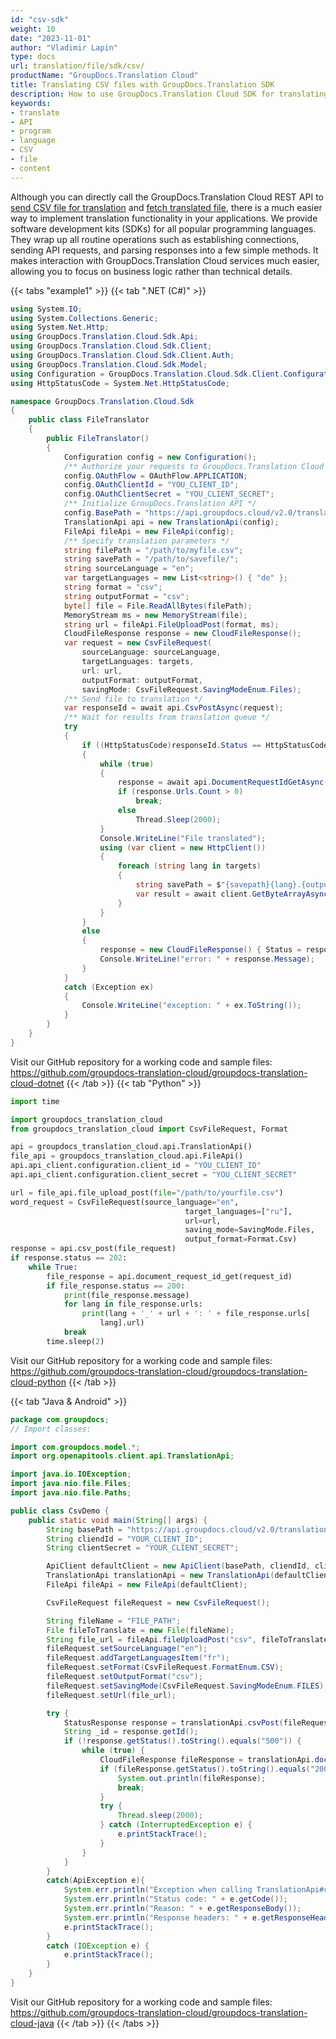 ```yaml
---
id: "csv-sdk"
weight: 10
date: "2023-11-01"
author: "Vladimir Lapin"
type: docs
url: translation/file/sdk/csv/
productName: "GroupDocs.Translation Cloud"
title: Translating CSV files with GroupDocs.Translation SDK
description: How to use GroupDocs.Translation Cloud SDK for translating CSV files.
keywords:
- translate
- API
- program
- language
- CSV
- file
- content
---
```


Although you can directly call the GroupDocs.Translation Cloud REST API to [send CSV file for translation](/translation/file/request/csv/) and [fetch translated file](/translation/file/fetch/), there is a much easier way to implement translation functionality in your applications. We provide software development kits (SDKs) for all popular programming languages. They wrap up all routine operations such as establishing connections, sending API requests, and parsing responses into a few simple methods. It makes interaction with GroupDocs.Translation Cloud services much easier, allowing you to focus on business logic rather than technical details.

{{< tabs "example1" >}}
{{< tab ".NET (C#)" >}}

```csharp
using System.IO;
using System.Collections.Generic;
using System.Net.Http;
using GroupDocs.Translation.Cloud.Sdk.Api;
using GroupDocs.Translation.Cloud.Sdk.Client;
using GroupDocs.Translation.Cloud.Sdk.Client.Auth;
using GroupDocs.Translation.Cloud.Sdk.Model;
using Configuration = GroupDocs.Translation.Cloud.Sdk.Client.Configuration;
using HttpStatusCode = System.Net.HttpStatusCode;

namespace GroupDocs.Translation.Cloud.Sdk
{
	public class FileTranslator
	{
		public FileTranslator()
		{
			Configuration config = new Configuration();
			/** Authorize your requests to GroupDocs.Translation Cloud */
			config.OAuthFlow = OAuthFlow.APPLICATION;
			config.OAuthClientId = "YOU_CLIENT_ID";
			config.OAuthClientSecret = "YOU_CLIENT_SECRET";
			/** Initialize GroupDocs.Translation API */
			config.BasePath = "https://api.groupdocs.cloud/v2.0/translation";
			TranslationApi api = new TranslationApi(config);
			FileApi fileApi = new FileApi(config);
			/** Specify translation parameters */
			string filePath = "/path/to/myfile.csv";
			string savePath = "/path/to/savefile/";
			string sourceLanguage = "en";
			var targetLanguages = new List<string>() { "de" };
			string format = "csv";
			string outputFormat = "csv";
			byte[] file = File.ReadAllBytes(filePath);
			MemoryStream ms = new MemoryStream(file);
			string url = fileApi.FileUploadPost(format, ms);
			CloudFileResponse response = new CloudFileResponse();
			var request = new CsvFileRequest(
				sourceLanguage: sourceLanguage,
				targetLanguages: targets,
				url: url,
				outputFormat: outputFormat,
				savingMode: CsvFileRequest.SavingModeEnum.Files);
			/** Send file to translation */
			var responseId = await api.CsvPostAsync(request);			
			/** Wait for results from translation queue */
			try
			{
				if ((HttpStatusCode)responseId.Status == HttpStatusCode.Accepted)
				{
					while (true)
					{
						response = await api.DocumentRequestIdGetAsync(responseId.Id);
						if (response.Urls.Count > 0)
							break;
						else
							Thread.Sleep(2000);
					}
					Console.WriteLine("File translated");
					using (var client = new HttpClient())
					{
						foreach (string lang in targets)
						{
							string savePath = $"{savepath}{lang}.{outputFormat}";    
							var result = await client.GetByteArrayAsync(response.Urls[lang].Url);                            File.WriteAllBytes(savePath, result);
						}
					}
				}
				else
				{
					response = new CloudFileResponse() { Status = responseId.Status, Message = responseId.Message };
					Console.WriteLine("error: " + response.Message);
				}
			}
			catch (Exception ex)
			{
				Console.WriteLine("exception: " + ex.ToString());
			}    
		}
	}
}
```
Visit our GitHub repository for a working code and sample files: https://github.com/groupdocs-translation-cloud/groupdocs-translation-cloud-dotnet
{{< /tab >}}
{{< tab "Python" >}}

```python
import time

import groupdocs_translation_cloud
from groupdocs_translation_cloud import CsvFileRequest, Format

api = groupdocs_translation_cloud.api.TranslationApi()
file_api = groupdocs_translation_cloud.api.FileApi()
api.api_client.configuration.client_id = "YOU_CLIENT_ID"
api.api_client.configuration.client_secret = "YOU_CLIENT_SECRET"

url = file_api.file_upload_post(file="/path/to/yourfile.csv")
word_request = CsvFileRequest(source_language="en", 
							           target_languages=["ru"], 
							           url=url, 
							           saving_mode=SavingMode.Files, 
							           output_format=Format.Csv)
response = api.csv_post(file_request)
if response.status == 202:
    while True:
        file_response = api.document_request_id_get(request_id)
        if file_response.status == 200:
            print(file_response.message)
            for lang in file_response.urls:
                print(lang + '_' + url + ': ' + file_response.urls[
                    lang].url)
            break
        time.sleep(2)
```

Visit our GitHub repository for a working code and sample files: https://github.com/groupdocs-translation-cloud/groupdocs-translation-cloud-python
{{< /tab >}}

{{< tab "Java & Android" >}}

```java
package com.groupdocs;
// Import classes:

import com.groupdocs.model.*;
import org.openapitools.client.api.TranslationApi;

import java.io.IOException;
import java.nio.file.Files;
import java.nio.file.Paths;

public class CsvDemo {
    public static void main(String[] args) {
        String basePath = "https://api.groupdocs.cloud/v2.0/translation";
        String cliendId = "YOUR_CLIENT_ID";
        String clientSecret = "YOUR_CLIENT_SECRET";

        ApiClient defaultClient = new ApiClient(basePath, cliendId, clientSecret, null);
        TranslationApi translationApi = new TranslationApi(defaultClient);
        FileApi fileApi = new FileApi(defaultClient);

        CsvFileRequest fileRequest = new CsvFileRequest();

        String fileName = "FILE_PATH";
        File fileToTranslate = new File(fileName);
        String file_url = fileApi.fileUploadPost("csv", fileToTranslate);
        fileRequest.setSourceLanguage("en");
        fileRequest.addTargetLanguagesItem("fr");
        fileRequest.setFormat(CsvFileRequest.FormatEnum.CSV);
        fileRequest.setOutputFormat("csv");
        fileRequest.setSavingMode(CsvFileRequest.SavingModeEnum.FILES);
        fileRequest.setUrl(file_url);

        try {
            StatusResponse response = translationApi.csvPost(fileRequest);
            String _id = response.getId();
            if (!response.getStatus().toString().equals("500")) {
                while (true) {
                    CloudFileResponse fileResponse = translationApi.documentRequestIdGet(_id);
                    if (fileResponse.getStatus().toString().equals("200")){
                        System.out.println(fileResponse);
                        break;
                    }
                    try {
                        Thread.sleep(2000);
                    } catch (InterruptedException e) {
                        e.printStackTrace();
                    }
                }
            }
        }
        catch(ApiException e){
            System.err.println("Exception when calling TranslationApi#csvPost");
            System.err.println("Status code: " + e.getCode());
            System.err.println("Reason: " + e.getResponseBody());
            System.err.println("Response headers: " + e.getResponseHeaders());
            e.printStackTrace();
        }
        catch (IOException e) {
            e.printStackTrace();
        }
    }
}
```
Visit our GitHub repository for a working code and sample files: https://github.com/groupdocs-translation-cloud/groupdocs-translation-cloud-java
{{< /tab >}}
{{< /tabs >}}